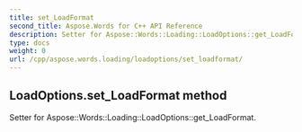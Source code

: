 ```yaml
---
title: set_LoadFormat
second_title: Aspose.Words for C++ API Reference
description: Setter for Aspose::Words::Loading::LoadOptions::get_LoadFormat. 
type: docs
weight: 0
url: /cpp/aspose.words.loading/loadoptions/set_loadformat/
---
```

## LoadOptions.set_LoadFormat method


Setter for Aspose::Words::Loading::LoadOptions::get_LoadFormat. 

